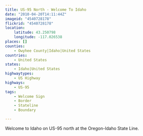 ```yaml
---
title: US-95 North - Welcome To Idaho
date: "2010-04-20T14:11:44Z"
imageid: "4540728178"
flickrid: "4540728178"
location:
    latitude: 43.250798
    longitude: -117.026538
places: []
counties:
    - Owyhee County|Idaho|United States
countries:
    - United States
states:
    - Idaho|United States
highwaytypes:
    - US Highway
highways:
    - US-95
tags:
    - Welcome Sign
    - Border
    - Stateline
    - Boundary

---
```

Welcome to Idaho on US-95 north at the Oregon-Idaho State Line.